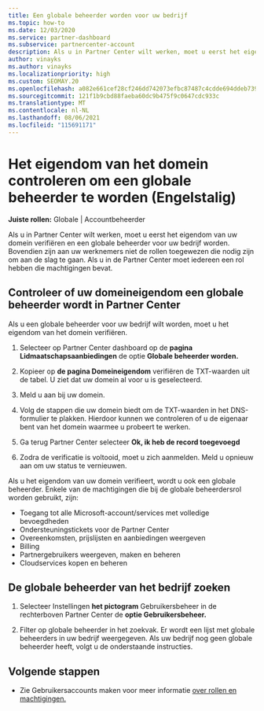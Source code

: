 ```yaml
---
title: Een globale beheerder worden voor uw bedrijf
ms.topic: how-to
ms.date: 12/03/2020
ms.service: partner-dashboard
ms.subservice: partnercenter-account
description: Als u in Partner Center wilt werken, moet u eerst het eigendom van uw domein verifiëren. Meer informatie over hoe u dit doet en hoe u een globale beheerder wordt die gebruikers kan toevoegen.
author: vinayks
ms.author: vinayks
ms.localizationpriority: high
ms.custom: SEOMAY.20
ms.openlocfilehash: a082e661cef28cf246dd742073efbc87487c4cdde694ddeb73958d9618c7a42a
ms.sourcegitcommit: 121f1b9cbd88faeba60dc9b475f9c0647cdc933c
ms.translationtype: MT
ms.contentlocale: nl-NL
ms.lasthandoff: 08/06/2021
ms.locfileid: "115691171"
---
```

# <a name="verify-your-domain-ownership-to-become-global-admin"></a>Het eigendom van het domein controleren om een globale beheerder te worden (Engelstalig) 


**Juiste rollen:** Globale | Accountbeheerder

Als u in Partner Center wilt werken, moet u eerst het eigendom van uw domein verifiëren en een globale beheerder voor uw bedrijf worden. Bovendien zijn aan uw werknemers niet de rollen toegewezen die nodig zijn om aan de slag te gaan.  Als u in de Partner Center moet iedereen een rol hebben die machtigingen bevat.  

## <a name="verify-your-domain-ownership-to-become-a-global-admin-in-partner-center"></a>Controleer of uw domeineigendom een globale beheerder wordt in Partner Center

Als u een globale beheerder voor uw bedrijf wilt worden, moet u het eigendom van het domein verifiëren.

1. Selecteer op Partner Center dashboard op de **pagina Lidmaatschapsaanbiedingen** de optie **Globale beheerder worden.** 

2. Kopieer op **de pagina Domeineigendom** verifiëren de TXT-waarden uit de tabel. U ziet dat uw domein al voor u is geselecteerd.

3. Meld u aan bij uw domein. 

4. Volg de stappen die uw domein biedt om de TXT-waarden in het DNS-formulier te plakken.  Hierdoor kunnen we controleren of u de eigenaar bent van het domein waarmee u probeert te werken.

5. Ga terug Partner Center selecteer **Ok, ik heb de record toegevoegd**

6. Zodra de verificatie is voltooid, moet u zich aanmelden. Meld u opnieuw aan om uw status te vernieuwen. 

Als u het eigendom van uw domein verifieert, wordt u ook een globale beheerder. Enkele van de machtigingen die bij de globale beheerdersrol worden gebruikt, zijn:

- Toegang tot alle Microsoft-account/services met volledige bevoegdheden 
- Ondersteuningstickets voor de Partner Center
- Overeenkomsten, prijslijsten en aanbiedingen weergeven
- Billing
- Partnergebruikers weergeven, maken en beheren
- Cloudservices kopen en beheren

## <a name="find-the-companys-global-admin"></a>De globale beheerder van het bedrijf zoeken

1. Selecteer Instellingen **het pictogram** Gebruikersbeheer in de rechterboven Partner Center de **optie Gebruikersbeheer.**

1. Filter op globale beheerder in het zoekvak. Er wordt een lijst met globale beheerders in uw bedrijf weergegeven. Als uw bedrijf nog geen globale beheerder heeft, volgt u de onderstaande instructies.

## <a name="next-steps"></a>Volgende stappen

- Zie Gebruikersaccounts maken voor meer informatie [over rollen en machtigingen.](create-user-accounts-and-set-permissions.md) 